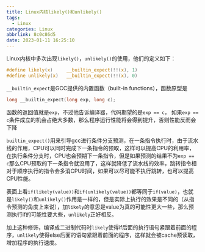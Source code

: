 ```yaml
---
title: Linux内核likely()和unlikely()
tags:
  - Linux
categories: Linux
abbrlink: 8c0c86d5
date: 2023-01-11 16:25:10
---
```


Linux内核中多次出现`likely()`，`unlikely()`的使用，他们的定义如下：
```c
#define likely(x)     __builtin_expect(!!(x), 1)
#define unlikely(x)   __builtin_expect(!!(x), 0)
```

<!-- more -->
`__builtin_expect`是GCC提供的内置函数（built-in functions），函数原型是
```c
long __builtin_expect(long exp, long c);
```
函数的返回值就是`exp`，不过他告诉编译器，代码期望的是`exp == c`， 如果`exp == c`条件成立的机会占绝大多数，那么程序运行性能将会得到提升，否则性能反而会下降

`builtin_expect()`用来引导gcc进行条件分支预测，在一条指令执行时，由于流水线的作用，CPU可以同时完成下一条指令的预取，这样可以提高CPU的利用率，在执行条件分支时，CPU也会预期下一条指令，但是如果预测的结果不为`exp == c`那么CPU预取的下一条指令就没用了，这样就降低了流水线的效率，跳转指令相对于顺序执行的指令会多消CPU时间，如果可以尽可能不执行跳转，也可以提高CPU性能。

表面上看`if(likely(value))`和`if(unlikely(value))`都等同于`if(value)`，也就是`likely()`和`unlikely()`作用是一样的，但是实际上执行的效果是不同的（从指令预测的角度上来说），加`likely`的意思是value为真的可能性更大一些，那么预测执行if的可能性要大些，`unlikely`正好相反。


加上这种修饰，编译成二进制代码时`likely`使得if后面的执行语句紧跟着前面的程序，`unlikely`使得else后面的语句紧跟着前面的程序，这样就会被cache预读取，增加程序的执行速度。